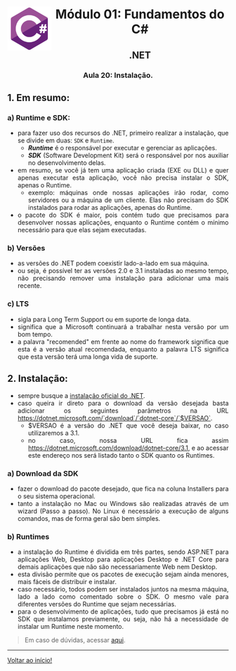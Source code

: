 <div align="center">
<a href="https://github.com/monicaquintal" target="_blank"><img align="left" height="100" src="../../assets/logo.png" /></a>
<h1>Módulo 01: Fundamentos do C#</h1>
<h2>.NET</h2>
<h3>Aula 20: Instalação.</h3>
</div>

<div align="justify">

## 1. Em resumo:

### a) Runtime e SDK:
- para fazer uso dos recursos do .NET, primeiro realizar a instalação, que se divide em duas: `SDK` e `Runtime`.
  - ***Runtime*** é o responsável por executar e gerenciar as aplicações.
  - ***SDK*** (Software Development Kit) será o responsável por nos auxiliar no desenvolvimento delas.
- em resumo, se você já tem uma aplicação criada (EXE ou DLL) e quer apenas executar esta aplicação, você não precisa instalar o SDK, apenas o Runtime.
  - exemplo: máquinas onde nossas aplicações irão rodar, como servidores ou a máquina de um cliente. Elas não precisam do SDK instalados para rodar as aplicações, apenas do Runtime.
- o pacote do SDK é maior, pois contém tudo que precisamos para desenvolver nossas aplicações, enquanto o Runtime contém o mínimo necessário para que elas sejam executadas.

### b) Versões
- as versões do .NET podem coexistir lado-a-lado em sua máquina. 
- ou seja, é possível ter as versões 2.0 e 3.1 instaladas ao mesmo tempo, não precisando remover uma instalação para adicionar uma mais recente.

### c) LTS
- sigla para Long Term Support ou em suporte de longa data.
- significa que a Microsoft continuará a trabalhar nesta versão por um bom tempo.
- a palavra "recomended" em frente ao nome do framework significa que esta é a versão atual recomendada, enquanto a palavra LTS significa que esta versão terá uma longa vida de suporte.

## 2. Instalação:

- sempre busque a [instalação oficial do .NET](https://dotnet.microsoft.com). 
- caso queira ir direto para o download da versão desejada basta adicionar os seguintes parâmetros na URL https://dotnet.microsoft.com/`download`/`dotnet-core`/`$VERSAO`.
  - $VERSAO é a versão do .NET que você deseja baixar, no caso utilizaremos a 3.1. 
  - no caso, nossa URL fica assim https://dotnet.microsoft.com/download/dotnet-core/3.1, e ao acessar este endereço nos será listado tanto o SDK quanto os Runtimes.

### a) Download da SDK
- fazer o download do pacote desejado, que fica na coluna Installers para o seu sistema operacional.
- tanto a instalação no Mac ou Windows são realizadas através de um wizard (Passo a passo). No Linux é necessário a execução de alguns comandos, mas de forma geral são bem simples.

### b) Runtimes
- a instalação do Runtime é dividida em três partes, sendo ASP.NET para aplicações Web, Desktop para aplicações Desktop e .NET Core para demais aplicações que não são necessariamente Web nem Desktop.
- esta divisão permite que os pacotes de execução sejam ainda menores, mais fáceis de distribuir e instalar.
- caso necessário, todos podem ser instalados juntos na mesma máquina, lado a lado como comentado sobre o SDK. O mesmo vale para diferentes versões do Runtime que sejam necessárias.
- para o desenvolvimento de aplicações, tudo que precisamos já está no SDK que instalamos previamente, ou seja, não há a necessidade de instalar um Runtime neste momento.

> Em caso de dúvidas, acessar [aqui](https://balta.io/blog/dotnet-instalacao-configuracao-e-primeiros-passos).

---

[Voltar ao início!](https://github.com/monicaquintal/estudandoC-)